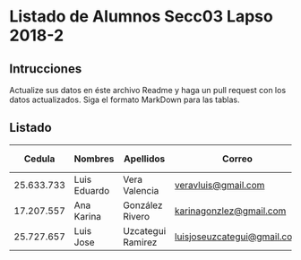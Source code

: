 # Listado de Alumnos Secc03 Lapso 2018-2
## Intrucciones
Actualize sus datos en éste archivo Readme y haga un pull request con los datos actualizados.  Siga 
el formato MarkDown para las tablas.
## Listado
| Cedula     | Nombres          | Apellidos          | Correo                     | Usuario GitHub |
|------------|------------------|--------------------|----------------------------|----------------|
| 25.633.733 | Luis Eduardo     | Vera Valencia      | veravluis@gmail.com        | veravluis      |
| 17.207.557 | Ana Karina       | González Rivero    | karinagonzlez@gmail.com    | AnaKari        |
| 25.727.657 | Luis Jose        | Uzcategui Ramirez  | luisjoseuzcategui@gmail.com| luisus97       |
